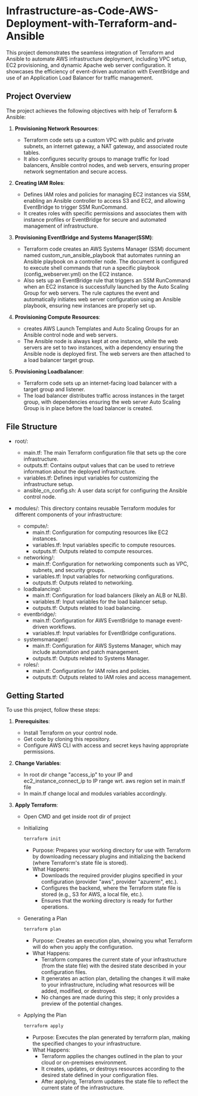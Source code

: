 # Infrastructure-as-Code-AWS-Deployment-with-Terraform-and-Ansible

This project demonstrates the seamless integration of Terraform and Ansible to automate AWS infrastructure deployment, including VPC setup, EC2 provisioning, and dynamic Apache web server configuration. It showcases the efficiency of event-driven automation with EventBridge and use of an Application Load Balancer for traffic management.

## Project Overview
The project achieves the following objectives with help of Terraform & Ansible:

1. **Provisioning Network Resources**:
   - Terraform code sets up a custom VPC with public and private subnets, an internet gateway, a NAT gateway, and associated route tables.
   - It also configures security groups to manage traffic for load balancers, Ansible control nodes, and web servers, ensuring proper network segmentation and secure access.

2. **Creating IAM Roles**:
   - Defines IAM roles and policies for managing EC2 instances via SSM, enabling an Ansible controller to access S3 and EC2, and allowing EventBridge to trigger SSM RunCommand.
   - It creates roles with specific permissions and associates them with instance profiles or EventBridge for secure and automated management of infrastructure.

3. **Provisioning EventBridge and Systems Manager(SSM)**:
   - Terraform code creates an AWS Systems Manager (SSM) document named custom_run_ansible_playbook that automates running an Ansible playbook on a controller node. The document is configured to execute shell commands that run a specific playbook (config_webserver.yml) on the EC2 instance.
   - Also sets up an EventBridge rule that triggers an SSM RunCommand when an EC2 instance is successfully launched by the Auto Scaling Group for web servers. The rule captures the event and automatically initiates web server configuration using an Ansible playbook, ensuring new instances are properly set up.

4. **Provisioning Compute Resources**:
   - creates AWS Launch Templates and Auto Scaling Groups for an Ansible control node and web servers.
   - The Ansible node is always kept at one instance, while the web servers are set to two instances, with a dependency ensuring the Ansible node is deployed first. The web servers are then attached to a load balancer target group.

5. **Provisioning Loadbalancer**:
   - Terraform code sets up an internet-facing load balancer with a target group and listener.
   - The load balancer distributes traffic across instances in the target group, with dependencies ensuring the web server Auto Scaling Group is in place before the load balancer is created.

## File Structure
   - root/:
     - main.tf: The main Terraform configuration file that sets up the core infrastructure.
     - outputs.tf: Contains output values that can be used to retrieve information about the deployed infrastructure.
     - variables.tf: Defines input variables for customizing the infrastructure setup.
     - ansible_cn_config.sh: A user data script for configuring the Ansible control node.

   - modules/: This directory contains reusable Terraform modules for different components of your infrastructure:
     - compute/:
       - main.tf: Configuration for computing resources like EC2 instances.
       - variables.tf: Input variables specific to compute resources.
       - outputs.tf: Outputs related to compute resources.
     - networking/:
       - main.tf: Configuration for networking components such as VPC, subnets, and security groups.
       - variables.tf: Input variables for networking configurations.
       - outputs.tf: Outputs related to networking.
     - loadbalancing/:
       - main.tf: Configuration for load balancers (likely an ALB or NLB).
       - variables.tf: Input variables for the load balancer setup.
       - outputs.tf: Outputs related to load balancing.
     - eventbridge/:
       - main.tf: Configuration for AWS EventBridge to manage event-driven workflows.
       - variables.tf: Input variables for EventBridge configurations.
     - systemsmanager/:
       - main.tf: Configuration for AWS Systems Manager, which may include automation and patch management.
       - outputs.tf: Outputs related to Systems Manager.
     - roles/:
       - main.tf: Configuration for IAM roles and policies.
       - outputs.tf: Outputs related to IAM roles and access management.
## Getting Started

To use this project, follow these steps:

1. **Prerequisites**:
   - Install Terraform on your control node.
   - Get code by cloning this repository.
   - Configure AWS CLI with access and secret keys having appropriate permissions.

2. **Change Variables**:
   - In root dir change "access_ip" to your IP and ec2_instance_connect_ip to IP range wrt. aws region set in main.tf file
   - In main.tf change local and modules variables accordingly.

3. **Apply Terraform**:
   - Open CMD and get inside root dir of project

   - Initializing
     ```bash
     terraform init
     ```
     - Purpose: Prepares your working directory for use with Terraform by downloading necessary plugins and initializing the backend (where Terraform's state file is stored).
     - What Happens:
       - Downloads the required provider plugins specified in your configuration (provider "aws", provider "azurerm", etc.).
       - Configures the backend, where the Terraform state file is stored (e.g., S3 for AWS, a local file, etc.).
       - Ensures that the working directory is ready for further operations.

   - Generating a Plan
     ```bash
     terraform plan
     ```
     - Purpose: Creates an execution plan, showing you what Terraform will do when you apply the configuration.
     - What Happens:
       - Terraform compares the current state of your infrastructure (from the state file) with the desired state described in your configuration files.
       - It generates an action plan, detailing the changes it will make to your infrastructure, including what resources will be added, modified, or destroyed.
       - No changes are made during this step; it only provides a preview of the potential changes.

   - Applying the Plan
     ```bash
     terraform apply
     ```
     - Purpose: Executes the plan generated by terraform plan, making the specified changes to your infrastructure.
     - What Happens:
       - Terraform applies the changes outlined in the plan to your cloud or on-premises environment.
       - It creates, updates, or destroys resources according to the desired state defined in your configuration files.
       - After applying, Terraform updates the state file to reflect the current state of the infrastructure.
